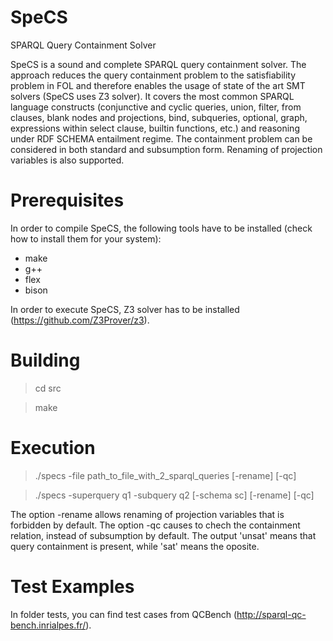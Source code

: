 # SpeCS
SPARQL Query Containment Solver

SpeCS is a sound and complete SPARQL query containment solver.
The approach reduces the query containment problem to the satisfiability problem in FOL and therefore enables the usage of state of the art SMT solvers (SpeCS uses Z3 solver).
It covers the most common SPARQL language constructs (conjunctive and cyclic queries, union, filter, from clauses, blank nodes and projections, bind, subqueries, optional, graph, expressions within select clause, builtin functions, etc.) and reasoning under RDF SCHEMA entailment regime.
The containment problem can be considered in both standard and subsumption form.
Renaming of projection variables is also supported.

# Prerequisites
In order to compile SpeCS, the following tools have to be installed (check how to install them for your system):
- make
- g++
- flex
- bison

In order to execute SpeCS, Z3 solver has to be installed (https://github.com/Z3Prover/z3).

# Building
> cd src

> make

# Execution

> ./specs -file path_to_file_with_2_sparql_queries [-rename] [-qc]

> ./specs -superquery q1 -subquery q2 [-schema sc] [-rename] [-qc]

The option -rename allows renaming of projection variables that is forbidden by default.
The option -qc causes to chech the containment relation, instead of subsumption by default.
The output 'unsat' means that query containment is present, while 'sat' means the oposite.

# Test Examples
In folder tests, you can find test cases from QCBench (http://sparql-qc-bench.inrialpes.fr/).



